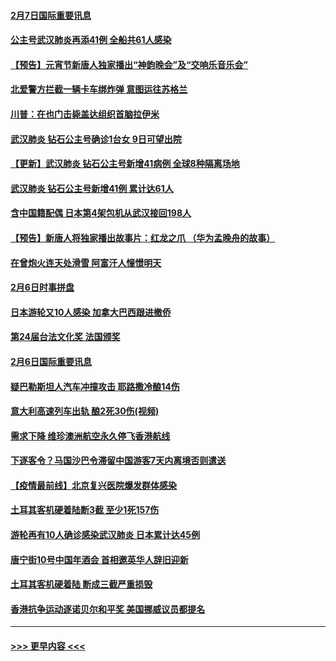 #### [2月7日国际重要讯息](../pages/prog202/a102771747.md?t=02072111) 
#### [公主号武汉肺炎再添41例 全船共61人感染](../pages/prog202/a102771703.md?t=02072111) 
#### [【预告】元宵节新唐人独家播出“神韵晚会”及“交响乐音乐会”](../pages/prog202/a102767674.md?t=02072111) 
#### [北爱警方拦截一辆卡车绑炸弹 意图运往苏格兰](../pages/prog202/a102771609.md?t=02072111) 
#### [川普：在也门击毙盖达组织首脑拉伊米](../pages/prog202/a102771528.md?t=02072111) 
#### [武汉肺炎 钻石公主号确诊1台女 9日可望出院](../pages/prog202/a102771518.md?t=02072111) 
#### [【更新】武汉肺炎 钻石公主号新增41病例 全球8种隔离场地](../pages/prog202/a102770740.md?t=02072111) 
#### [武汉肺炎 钻石公主号新增41例 累计达61人](../pages/prog202/a102771486.md?t=02072111) 
#### [含中国籍配偶 日本第4架包机从武汉接回198人](../pages/prog202/a102771472.md?t=02072111) 
#### [【预告】新唐人将独家播出故事片：红龙之爪 （华为孟晚舟的故事）](../pages/prog202/a102767728.md?t=02072111) 
#### [在曾炮火连天处滑雪 阿富汗人憧憬明天](../pages/prog202/a102771290.md?t=02072111) 
#### [2月6日时事拼盘](../pages/prog202/a102771225.md?t=02072111) 
#### [日本游轮又10人感染 加拿大巴西跟进撤侨](../pages/prog202/a102771084.md?t=02072111) 
#### [第24届台法文化奖 法国颁奖](../pages/prog202/a102771032.md?t=02072111) 
#### [2月6日国际重要讯息](../pages/prog202/a102770794.md?t=02072111) 
#### [疑巴勒斯坦人汽车冲撞攻击 耶路撒冷酿14伤](../pages/prog202/a102770586.md?t=02072111) 
#### [意大利高速列车出轨 酿2死30伤(视频)](../pages/prog202/a102770762.md?t=02072111) 
#### [需求下降 维珍澳洲航空永久停飞香港航线](../pages/prog202/a102770751.md?t=02072111) 
#### [下逐客令？马国沙巴令滞留中国游客7天内离境否则遣送](../pages/prog202/a102770640.md?t=02072111) 
#### [【疫情最前线】北京复兴医院爆发群体感染](../pages/prog202/a102770602.md?t=02072111) 
#### [土耳其客机硬着陆断3截 至少1死157伤](../pages/prog202/a102770508.md?t=02072111) 
#### [游轮再有10人确诊感染武汉肺炎 日本累计达45例](../pages/prog202/a102770476.md?t=02072111) 
#### [唐宁街10号中国年酒会 首相邀英华人辞旧迎新](../pages/prog202/a102770458.md?t=02072111) 
#### [土耳其客机硬着陆 断成三截严重损毁](../pages/prog202/a102770239.md?t=02072111) 
#### [香港抗争运动逐诺贝尔和平奖 美国挪威议员都提名](../pages/prog202/a102770390.md?t=02072111) 

----
#### [ >>> 更早内容 <<< ](../indexes/prog202-earlier.md)
